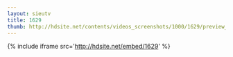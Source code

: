 ```yaml
---
layout: sieutv
title: 1629
thumb: http://hdsite.net/contents/videos_screenshots/1000/1629/preview_360p.mp4.jpg
---
```

{% include iframe src='http://hdsite.net/embed/1629' %}
 
